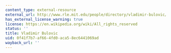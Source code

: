 ```yaml
---
content_type: external-resource
external_url: http://www.rle.mit.edu/people/directory/vladimir-bulovic/
has_external_license_warning: true
license: https://en.wikipedia.org/wiki/All_rights_reserved
status: ''
title: Vladimir Bulovic
uid: 0f41f7b7-af66-4fd0-aca5-8ec6441069ad
wayback_url: ''
---
```

